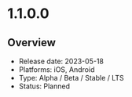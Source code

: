 # 1.1.0.0

## Overview

- Release date: 2023-05-18
- Platforms: iOS, Android
- Type: Alpha / Beta / Stable / LTS
- Status: Planned
